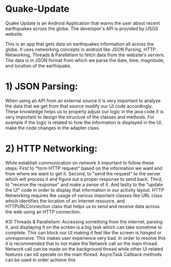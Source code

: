 # Quake-Update
Quake Update is an Android Application that warns the user about recent earthquakes across the globe. The developer's API is provided by USGS website.

This is an app that gets data on earthquakes information all across the globe. It uses networking concepts in android like JSON Parsing, HTTP Networking, 
Threads & Parellelism to fetch data from the website's servers. The data is in JSON format from which we parse the date, time, magnitude, and location of
the earthquake.

# 1) JSON Parsing:
When using an API from an external source it is very important to analyze the data that we get from that source modify our UI code accordingly. These knowledge helps
us to properly adjust our logic in the java code.It is very important to design the structure of the classes and methods. 
For example if the logic is related to how the information is displayed in the UI, make the code changes in the adapter class.

# 2) HTTP Networking:
While establish communication on network it important to follow these steps: First to "form HTTP request" based on the information we want and from where we want to get it.
Second, to "send the request" to the server which will process it and figure out a proper response to send back. Third, to "receive the response" and make a sense of it.
And laslty to the "update the UI" code in order to display that information in our activity layout. HTTP Networking requires the usage of various important classes like
URL class which identifies the location of an Internet resource, and HTTPURLConnection class that helps us to send and receive data across the web using an HTTP connection.

#3) Threads & Parallelism:
Accessing something from the internet, parsing it, and displaying it on the screen is a big task which can take sometime to complete. This can block our UI making it 
feel like the screen is hanged or unresponsive. This makes user experience very bad. 
In order to resolve this it is recommended that to not make the Network call on the main thread. Network call can be made on the background thread while other UI related features
can sill operate on the main thread. AsyncTask Callback methods can be used in order achieve this
